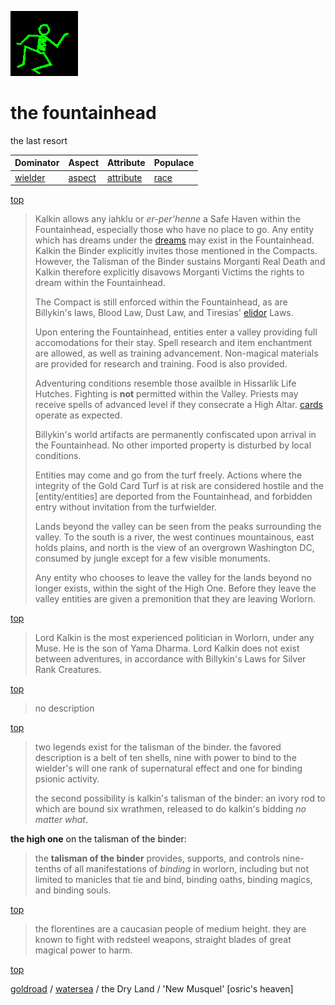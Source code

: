 ![dancer](assets/dancer.gif)

# the fountainhead

the last resort

|  Dominator           |  Aspect            |  Attribute               |  Populace      | 
| -------------------- | ------------------ | ------------------------ | -------------- | 
|  [wielder](wielder)  |  [aspect](aspect)  |  [attribute](attribute)  |  [race](race)  | 

 [top](#top) 
>
>  Kalkin allows any iahklu or *er-per’henne* a Safe Haven within the Fountainhead, especially those who have no place to go. Any entity which has dreams under the  [dreams](dreams.md)  may exist in the Fountainhead. Kalkin the Binder explicitly invites those mentioned in the Compacts. However, the Talisman of the Binder sustains Morganti Real Death and Kalkin therefore explicitly disavows Morganti Victims the rights to dream within the Fountainhead.
>
>  The Compact is still enforced within the Fountainhead, as are Billykin's laws, Blood Law, Dust Law, and Tiresias'  [elidor](elidor.md)  Laws. 
>
>  Upon entering the Fountainhead, entities enter a valley providing full accomodations for their stay. Spell research and item enchantment are allowed, as well as training advancement. Non-magical materials are provided for research and training. Food is also provided. 
>
>  Adventuring conditions resemble those availble in Hissarlik Life Hutches. Fighting is **not** permitted within the Valley. Priests may receive spells of advanced level if they consecrate a High Altar.  [cards](cards.md)  operate as expected. 
>
>  Billykin's world artifacts are permanently confiscated upon arrival in the Fountainhead. No other imported property is disturbed by local conditions.
>
>  Entities may come and go from the turf freely. Actions where the integrity of the Gold Card Turf is at risk are considered hostile and the [entity/entities] are deported from the Fountainhead, and forbidden entry without invitation from the turfwielder. 
>
>  Lands beyond the valley can be seen from the peaks surrounding the valley. To the south is a river, the west continues mountainous, east holds plains, and north is the view of an overgrown Washington DC, consumed by jungle except for a few visible monuments.
>
>  Any entity who chooses to leave the valley for the lands beyond no longer exists, within the sight of the High One. Before they leave the valley entities are given a premonition that they are leaving Worlorn.

 [top](#top) 
>
>  Lord Kalkin is the most experienced politician in Worlorn, under any Muse. He is the son of Yama Dharma. Lord Kalkin does not exist between adventures, in accordance with Billykin's Laws for Silver Rank Creatures.

 [top](#top) 
>
>  no description

 [top](#top) 
>
>  two legends exist for the talisman of the binder. the favored description is a belt of ten shells, nine with power to bind to the wielder's will one rank of supernatural effect and one for binding psionic activity. 
>
>  the second possibility is kalkin's talisman of the binder: an ivory rod to which are bound six wrathmen, released to do kalkin's bidding *no matter what*. 

 **the high one** on the talisman of the binder:
>
>  the **talisman of the binder** provides, supports, and controls nine-tenths of all manifestations of *binding* in worlorn, including but not limited to manicles that tie and bind, binding oaths, binding magics, and binding souls.

 [top](#top) 
>
>  the florentines are a caucasian people of medium height. they are known to fight with redsteel weapons, straight blades of great magical power to harm.

 [top](#top) 

 [goldroad](goldroad.md)  /  [watersea](watersea.md)  / the Dry Land / 'New Musquel' [osric's heaven]

 